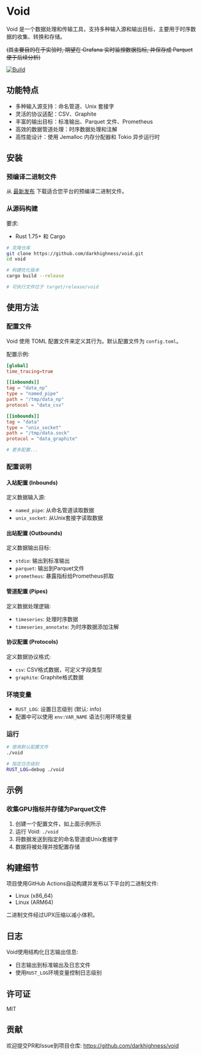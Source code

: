 # Void

Void 是一个数据处理和传输工具，支持多种输入源和输出目标，主要用于时序数据的收集、转换和存储。

~~(其主要目的在于实验时, 期望在 Grafana 实时监控数据指标, 并保存成 Parquet 便于后续分析)~~

[![Build](https://github.com/darkhighness/void/actions/workflows/build.yml/badge.svg)](https://github.com/darkhighness/void/actions/workflows/build.yml)

## 功能特点

- 多种输入源支持：命名管道、Unix 套接字
- 灵活的协议适配：CSV、Graphite
- 丰富的输出目标：标准输出、Parquet 文件、Prometheus
- 高效的数据管道处理：时序数据处理和注解
- 高性能设计：使用 Jemalloc 内存分配器和 Tokio 异步运行时

## 安装

### 预编译二进制文件

从 [最新发布](https://github.com/darkhighness/void/releases/latest) 下载适合您平台的预编译二进制文件。

### 从源码构建

要求:
- Rust 1.75+ 和 Cargo

```bash
# 克隆仓库
git clone https://github.com/darkhighness/void.git
cd void

# 构建优化版本
cargo build --release

# 可执行文件位于 target/release/void
```

## 使用方法

### 配置文件

Void 使用 TOML 配置文件来定义其行为。默认配置文件为 `config.toml`。

配置示例:

```toml
[global]
time_tracing=true

[[inbounds]]
tag = "data_np"
type = "named_pipe"
path = "/tmp/data_np"
protocol = "data_csv"

[[inbounds]]
tag = "data"
type = "unix_socket"
path = "/tmp/data.sock"
protocol = "data_graphite"

# 更多配置...
```

### 配置说明

#### 入站配置 (Inbounds)

定义数据输入源:

- `named_pipe`: 从命名管道读取数据
- `unix_socket`: 从Unix套接字读取数据

#### 出站配置 (Outbounds)

定义数据输出目标:

- `stdio`: 输出到标准输出
- `parquet`: 输出到Parquet文件
- `prometheus`: 暴露指标给Prometheus抓取

#### 管道配置 (Pipes)

定义数据处理逻辑:

- `timeseries`: 处理时序数据
- `timeseries_annotate`: 为时序数据添加注解

#### 协议配置 (Protocols)

定义数据协议格式:

- `csv`: CSV格式数据，可定义字段类型
- `graphite`: Graphite格式数据

### 环境变量

- `RUST_LOG`: 设置日志级别 (默认: info)
- 配置中可以使用 `env:VAR_NAME` 语法引用环境变量

### 运行

```bash
# 使用默认配置文件
./void

# 指定日志级别
RUST_LOG=debug ./void
```

## 示例

### 收集GPU指标并存储为Parquet文件

1. 创建一个配置文件，如上面示例所示
2. 运行 Void: `./void`
3. 将数据发送到指定的命名管道或Unix套接字
4. 数据将被处理并按配置存储

## 构建细节

项目使用GitHub Actions自动构建并发布以下平台的二进制文件:

- Linux (x86_64)
- Linux (ARM64)

二进制文件经过UPX压缩以减小体积。

## 日志

Void使用结构化日志输出信息:

- 日志输出到标准输出及日志文件
- 使用`RUST_LOG`环境变量控制日志级别

## 许可证

MIT

## 贡献

欢迎提交PR和Issue到项目仓库: https://github.com/darkhighness/void
